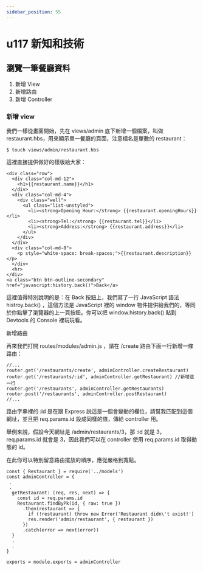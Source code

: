 ```yaml
---
sidebar_position: 55
---
```


# u117 新知和技術 

## 瀏覽一筆餐廳資料
1. 新增 View
2. 新增路由
3. 新增 Controller

### 新增 view

我們一樣從畫面開始，先在 views/admin 底下新增一個檔案，叫做 restaurant.hbs，用來顯示單一餐廳的頁面，注意檔名是單數的 restaurant：
```
$ touch views/admin/restaurant.hbs
```
這裡直接提供做好的樣版給大家：
```
<div class="row">
  <div class="col-md-12">
    <h1>{{restaurant.name}}</h1>
  </div>
  <div class="col-md-4">
    <div class="well">
      <ul class="list-unstyled">
        <li><strong>Opening Hour:</strong> {{restaurant.openingHours}}</li>
        <li><strong>Tel:</strong> {{restaurant.tel}}</li>
        <li><strong>Address:</strong> {{restaurant.address}}</li>
      </ul>
    </div>
  </div>
  <div class="col-md-8">
    <p style="white-space: break-spaces;">{{restaurant.description}}</p>
  </div>
  <hr>
</div>
<a class="btn btn-outline-secondary" href="javascript:history.back()">Back</a>
```

這裡值得特別說明的是：在 Back 按鈕上，我們寫了一行 JavaScript 語法 histroy.back() ，這個方法是 JavaScript 裡的 window 物件提供給我們的，等同於你點擊了瀏覽器的上一頁按鈕。你可以把 window.history.back() 貼到 Devtools 的 Console 裡玩玩看。

新增路由

再來我們打開 routes/modules/admin.js ，請在 /create 路由下面一行新增一條路由：

```
//...
router.get('/restaurants/create', adminController.createRestaurant)
router.get('/restaurants/:id', adminController.getRestaurant) //新增這一行
router.get('/restaurants', adminController.getRestaurants)
router.post('/restaurants', adminController.postRestaurant)
//...
```

路由字串裡的 :id 是在跟 Express 説這是一個會變動的欄位，請幫我匹配到這個網址，並且把 req.params.id 設成同樣的值，傳給 controller 用。

舉例來說，假設今天網址是 /admin/restaurants/3，那 :id 就是 3，req.params.id 就會是 3，因此我們可以在 controller 使用 req.params.id 取得動態的 id。

在此你可以特別留意路由擺放的順序，應從嚴格到寬鬆。






```
const { Restaurant } = require('../models')
const adminController = {
 .
 .
  getRestaurant: (req, res, next) => {
    const id = req.params.id
    Restaurant.findByPk(id, { raw: true })
      .then(restaurant => {
        if (!restaurant) throw new Error('Restaurant didn\'t exist!')
        res.render('admin/restaurant', { restaurant })
      })
      .catch(error => next(error))
  }
  .
  .
}

exports = module.exports = adminController

```